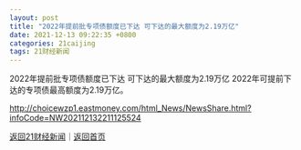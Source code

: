 ```yaml
---
layout: post
title: "2022年提前批专项债额度已下达 可下达的最大额度为2.19万亿"
date: 2021-12-13 09:22:35 +0800
categories: 21caijing
tags: 21财经新闻
---
```

2022年提前批专项债额度已下达 可下达的最大额度为2.19万亿
2022年可提前下达的专项债最高额度为2.19万亿。

<http://choicewzp1.eastmoney.com/html_News/NewsShare.html?infoCode=NW202112132211125524>

[返回21财经新闻](//finews.withounder.com/21caijing/)｜[返回首页](//finews.withounder.com/)